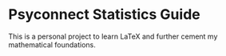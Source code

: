 # Psyconnect Statistics Guide

This is a personal project to learn LaTeX and further cement my mathematical foundations.
